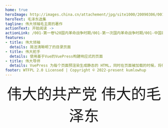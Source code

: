 ```yaml
---
home: true
heroImage: http://images.china.cn/attachement/jpg/site1000/20090306/0019b91ecde20b1ac2b30c.jpg
heroText: 毛泽东选集
tagline: 伟大领袖毛主席的著作
actionText: 开始阅读 ->
actionLink: /001-第一卷%20国内革命战争时期/001-第一次国内革命战争时期/001-中国社会各阶级的分析
features:
- title: 伟大领袖
  details: 简洁清晰明了的目录页面
- title: 伟大舵手
  details: 使用基于Vue的VuePress构建响应式的页面
- title: 伟大导师
  details: VuePress 为每个页面预渲染生成静态的 HTML，同时在页面被加载的时候，将作为 SPA 运行。
footer: WTFPL 2.0 Licensed | Copyright © 2022-present kumlowhup
---
```


<div align='center' ><font size='70'>伟大的共产党 伟大的毛泽东</font></div>

